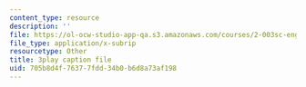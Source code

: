 ```yaml
---
content_type: resource
description: ''
file: https://ol-ocw-studio-app-qa.s3.amazonaws.com/courses/2-003sc-engineering-dynamics-fall-2011/705b8d4f76377fdd34b0b6d8a73af198_9_d8CQrCYUw.srt
file_type: application/x-subrip
resourcetype: Other
title: 3play caption file
uid: 705b8d4f-7637-7fdd-34b0-b6d8a73af198
---
```

